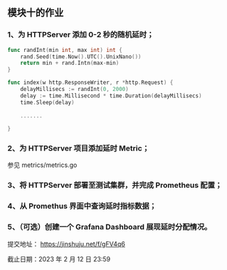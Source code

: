 ## 模块十的作业


### 1、为 HTTPServer 添加 0-2 秒的随机延时；
```go
func randInt(min int, max int) int {
    rand.Seed(time.Now().UTC().UnixNano())
    return min + rand.Intn(max-min)
}

func index(w http.ResponseWriter, r *http.Request) {
    delayMillisecs := randInt(0, 2000)
    delay := time.Millisecond * time.Duration(delayMillisecs)
    time.Sleep(delay)
	
    .......
		
}	  
```

### 2、为 HTTPServer 项目添加延时 Metric；
参见 metrics/metrics.go

### 3、将 HTTPServer 部署至测试集群，并完成 Prometheus 配置；

### 4、从 Promethus 界面中查询延时指标数据；

### 5、（可选）创建一个 Grafana Dashboard 展现延时分配情况。

提交地址： https://jinshuju.net/f/gFV4q6

截止日期：2023 年 2 月 12 日 23:59